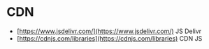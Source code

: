 # CDN

- [https://www.jsdelivr.com/](https://www.jsdelivr.com/) JS Delivr
- [https://cdnjs.com/libraries](https://cdnjs.com/libraries) CDN JS
